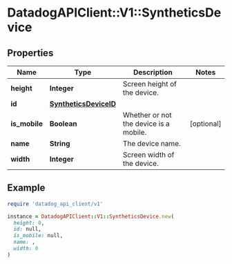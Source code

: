 # DatadogAPIClient::V1::SyntheticsDevice

## Properties

| Name          | Type                                            | Description                            | Notes      |
| ------------- | ----------------------------------------------- | -------------------------------------- | ---------- |
| **height**    | **Integer**                                     | Screen height of the device.           |            |
| **id**        | [**SyntheticsDeviceID**](SyntheticsDeviceID.md) |                                        |            |
| **is_mobile** | **Boolean**                                     | Whether or not the device is a mobile. | [optional] |
| **name**      | **String**                                      | The device name.                       |            |
| **width**     | **Integer**                                     | Screen width of the device.            |            |

## Example

```ruby
require 'datadog_api_client/v1'

instance = DatadogAPIClient::V1::SyntheticsDevice.new(
  height: 0,
  id: null,
  is_mobile: null,
  name: ,
  width: 0
)
```
